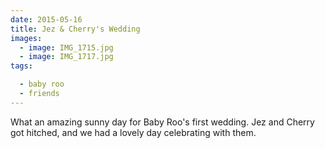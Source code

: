 ```yaml
---
date: 2015-05-16
title: Jez & Cherry's Wedding
images:
  - image: IMG_1715.jpg
  - image: IMG_1717.jpg
tags:

  - baby roo
  - friends
---
```

What an amazing sunny day for Baby Roo's first wedding. Jez and Cherry got hitched, and we had a lovely day celebrating with them. 